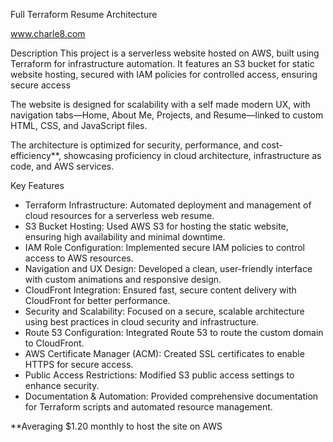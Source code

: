 Full Terraform Resume Architecture

www.charle8.com

Description
This project is a serverless website hosted on AWS, built using Terraform for infrastructure automation. It features an S3 bucket for static website hosting, secured with IAM policies for controlled access, ensuring secure access 

The website is designed for scalability with a self made modern UX, with navigation tabs—Home, About Me, Projects, and Resume—linked to custom HTML, CSS, and JavaScript files.

The architecture is optimized for security, performance, and cost-efficiency**, showcasing proficiency in cloud architecture, infrastructure as code, and AWS services.

Key Features

- Terraform Infrastructure: Automated deployment and management of cloud resources for a serverless web resume.
- S3 Bucket Hosting: Used AWS S3 for hosting the static website, ensuring high availability and minimal downtime.
- IAM Role Configuration: Implemented secure IAM policies to control access to AWS resources.
- Navigation and UX Design: Developed a clean, user-friendly interface with custom animations and responsive design.
- CloudFront Integration: Ensured fast, secure content delivery with CloudFront for better performance.
- Security and Scalability: Focused on a secure, scalable architecture using best practices in cloud security and infrastructure.
- Route 53 Configuration: Integrated Route 53 to route the custom domain to CloudFront.
- AWS Certificate Manager (ACM): Created SSL certificates to enable HTTPS for secure access.
- Public Access Restrictions: Modified S3 public access settings to enhance security.
- Documentation & Automation: Provided comprehensive documentation for Terraform scripts and automated resource management.

**Averaging $1.20 monthly to host the site on AWS
